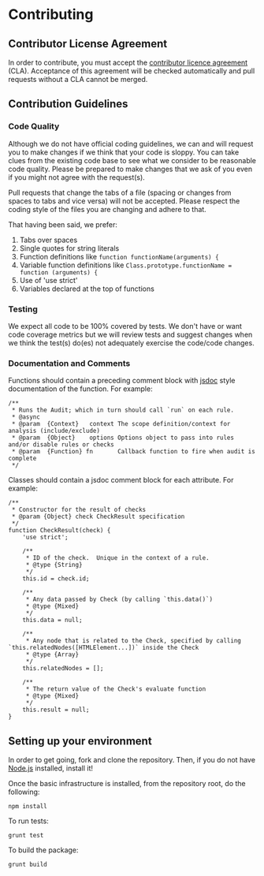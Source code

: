 # Contributing

## Contributor License Agreement

In order to contribute, you must accept the [contributor licence agreement](https://cla-assistant.io/dequelabs/axe-core) (CLA). Acceptance of this agreement will be checked automatically and pull requests without a CLA cannot be merged.

## Contribution Guidelines

### Code Quality

Although we do not have official coding guidelines, we can and will request you to make changes if we think that your code is sloppy. You can take clues from the existing code base to see what we consider to be reasonable code quality. Please be prepared to make changes that we ask of you even if you might not agree with the request(s).

Pull requests that change the tabs of a file (spacing or changes from spaces to tabs and vice versa) will not be accepted. Please respect the coding style of the files you are changing and adhere to that.

That having been said, we prefer:

1. Tabs over spaces
2. Single quotes for string literals
3. Function definitions like `function functionName(arguments) {`
4. Variable function definitions like `Class.prototype.functionName = function (arguments) {`
5. Use of 'use strict'
6. Variables declared at the top of functions

### Testing

We expect all code to be 100% covered by tests. We don't have or want code coverage metrics but we will review tests and suggest changes when we think the test(s) do(es) not adequately exercise the code/code changes.

### Documentation and Comments

Functions should contain a preceding comment block with [jsdoc](http://usejsdoc.org/) style documentation of the function. For example:

```
/**
 * Runs the Audit; which in turn should call `run` on each rule.
 * @async
 * @param  {Context}   context The scope definition/context for analysis (include/exclude)
 * @param  {Object}    options Options object to pass into rules and/or disable rules or checks
 * @param  {Function} fn       Callback function to fire when audit is complete
 */
```

Classes should contain a jsdoc comment block for each attribute. For example:

```
/**
 * Constructor for the result of checks
 * @param {Object} check CheckResult specification
 */
function CheckResult(check) {
	'use strict';

	/**
	 * ID of the check.  Unique in the context of a rule.
	 * @type {String}
	 */
	this.id = check.id;

	/**
	 * Any data passed by Check (by calling `this.data()`)
	 * @type {Mixed}
	 */
	this.data = null;

	/**
	 * Any node that is related to the Check, specified by calling `this.relatedNodes([HTMLElement...])` inside the Check
	 * @type {Array}
	 */
	this.relatedNodes = [];

	/**
	 * The return value of the Check's evaluate function
	 * @type {Mixed}
	 */
	this.result = null;
}
```

## Setting up your environment

In order to get going, fork and clone the repository. Then, if you do not have [Node.js](https://nodejs.org/download/) installed, install it!

Once the basic infrastructure is installed, from the repository root, do the following:

```
npm install
```

To run tests:

```
grunt test
```

To build the package:

```
grunt build
```
